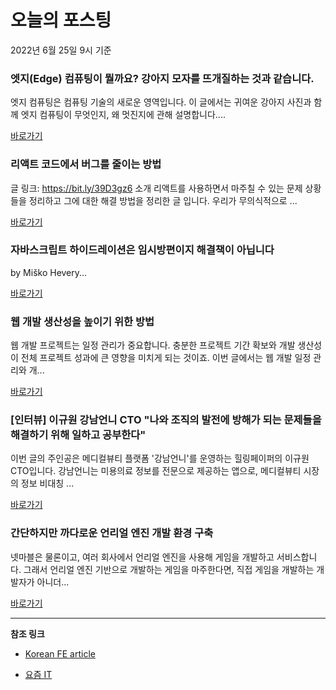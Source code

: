 # 오늘의 포스팅 
2022년 6월 25일 9시 기준 

###  엣지(Edge) 컴퓨팅이 뭘까요? 강아지 모자를 뜨개질하는 것과 같습니다. 

 엣지 컴퓨팅은 컴퓨팅 기술의 새로운 영역입니다. 이 글에서는 귀여운 강아지 사진과 함께 엣지 컴퓨팅이 무엇인지, 왜 멋진지에 관해 설명합니다.... 

 [바로가기](https://kofearticle.substack.com/p/korean-fe-article-edge-) 

###  리액트 코드에서 버그를 줄이는 방법 

 글 링크: https://bit.ly/39D3gz6 소개 리액트를 사용하면서 마주칠 수 있는 문제 상황들을 정리하고 그에 대한 해결 방법을 정리한 글 입니다. 우리가 무의식적으로 ... 

 [바로가기](https://kofearticle.substack.com/p/korean-fe-article--675) 

###  자바스크립트 하이드레이션은 임시방편이지 해결책이 아닙니다 

 by Miško Hevery... 

 [바로가기](https://kofearticle.substack.com/p/korean-fe-article--093) 

### 웹 개발 생산성을 높이기 위한 방법 

 웹 개발 프로젝트는 일정 관리가 중요합니다. 충분한 프로젝트 기간 확보와 개발 생산성이 전체 프로젝트 성과에 큰 영향을 미치게 되는 것이죠. 이번 글에서는 웹 개발 일정 관리와 개... 

 [바로가기](https://yozm.wishket.com/magazine/detail/1542/) 

### [인터뷰] 이규원 강남언니 CTO "나와 조직의 발전에 방해가 되는 문제들을 해결하기 위해 일하고 공부한다" 

 이번 글의 주인공은 메디컬뷰티 플랫폼 '강남언니'를 운영하는 힐링페이퍼의 이규원 CTO입니다. 강남언니는 미용의료 정보를 전문으로 제공하는 앱으로, 메디컬뷰티 시장의 정보 비대칭 ... 

 [바로가기](https://yozm.wishket.com/magazine/detail/1541/) 

### 간단하지만 까다로운 언리얼 엔진 개발 환경 구축 

 넷마블은 물론이고, 여러 회사에서 언리얼 엔진을 사용해 게임을 개발하고 서비스합니다. 그래서 언리얼 엔진 기반으로 개발하는 게임을 마주한다면, 직접 게임을 개발하는 개발자가 아니더... 

 [바로가기](https://yozm.wishket.com/magazine/detail/1537/) 

---

**참조 링크**

- [Korean FE article](https://kofearticle.substack.com) 

- [요즘 IT](https://yozm.wishket.com/magazine) 

